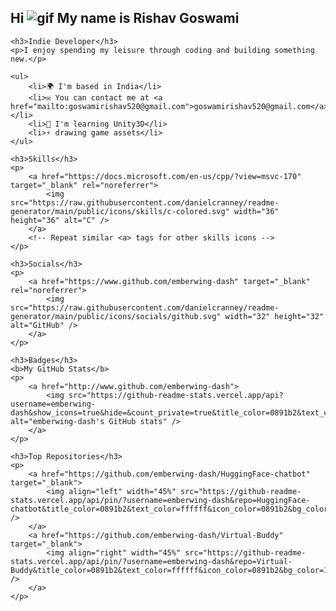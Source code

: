 <html>
<head>
    <title>Rishav Goswami</title>
</head>
<body>
    <h2>Hi <img src="https://user-images.githubusercontent.com/18350557/176309783-0785949b-9127-417c-8b55-ab5a4333674e.gif" alt="gif" /> My name is Rishav Goswami</h2>

    <h3>Indie Developer</h3>
    <p>I enjoy spending my leisure through coding and building something new.</p>

    <ul>
        <li>🌍 I'm based in India</li>
        <li>✉️ You can contact me at <a href="mailto:goswamirishav520@gmail.com">goswamirishav520@gmail.com</a></li>
        <li>🧠 I'm learning Unity3D</li>
        <li>⚡ drawing game assets</li>
    </ul>

    <h3>Skills</h3>
    <p>
        <a href="https://docs.microsoft.com/en-us/cpp/?view=msvc-170" target="_blank" rel="noreferrer">
            <img src="https://raw.githubusercontent.com/danielcranney/readme-generator/main/public/icons/skills/c-colored.svg" width="36" height="36" alt="C" />
        </a>
        <!-- Repeat similar <a> tags for other skills icons -->
    </p>

    <h3>Socials</h3>
    <p>
        <a href="https://www.github.com/emberwing-dash" target="_blank" rel="noreferrer">
            <img src="https://raw.githubusercontent.com/danielcranney/readme-generator/main/public/icons/socials/github.svg" width="32" height="32" alt="GitHub" />
        </a>
    </p>

    <h3>Badges</h3>
    <b>My GitHub Stats</b>
    <p>
        <a href="http://www.github.com/emberwing-dash">
            <img src="https://github-readme-stats.vercel.app/api?username=emberwing-dash&show_icons=true&hide=&count_private=true&title_color=0891b2&text_color=ffffff&icon_color=0891b2&bg_color=1c1917&hide_border=true&show_icons=true" alt="emberwing-dash's GitHub stats" />
        </a>
    </p>

    <h3>Top Repositories</h3>
    <p>
        <a href="https://github.com/emberwing-dash/HuggingFace-chatbot" target="_blank">
            <img align="left" width="45%" src="https://github-readme-stats.vercel.app/api/pin/?username=emberwing-dash&repo=HuggingFace-chatbot&title_color=0891b2&text_color=ffffff&icon_color=0891b2&bg_color=1c1917&hide_border=true&locale=en" />
        </a>
        <a href="https://github.com/emberwing-dash/Virtual-Buddy" target="_blank">
            <img align="right" width="45%" src="https://github-readme-stats.vercel.app/api/pin/?username=emberwing-dash&repo=Virtual-Buddy&title_color=0891b2&text_color=ffffff&icon_color=0891b2&bg_color=1c1917&hide_border=true&locale=en" />
        </a>
    </p>
</body>
</html>

